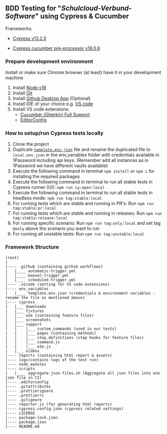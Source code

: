 ## BDD Testing for "_Schulcloud-Verbund-Software_" using Cypress & Cucumber

Frameworks:

- [Cypress v13.2.0](https://docs.cypress.io/guides/references/changelog#12-8-0)

- [Cypress cucumber pre-processor v18.0.6](https://github.com/badeball/cypress-cucumber-preprocessor)

### Prepare development environment

Install or make sure Chrome browser (at least) have it in your development machine

1. Install [Node v18](https://nodejs.org/dist/)
2. Install [Git](https://git-scm.com/downloads)
3. Install [Github Desktop App](https://desktop.github.com/) (Optional)
4. Install IDE of your choice e.g. [VS code](https://code.visualstudio.com/download)
5. Install VS code extensions:
   - [Cucumber (Gherkin) Full Support](https://marketplace.visualstudio.com/items?itemName=alexkrechik.cucumberautocomplete)
   - [EditorConfig](https://marketplace.visualstudio.com/items?itemName=EditorConfig.EditorConfig)

### How to setup/run Cypress tests locally

1. Clone the project
2. Duplicate [`template.env.json`](env_variables/template.env.json) file and rename the duplicated file to `local.env.json` in the env_variables folder with credentials available in 1Password including api keys. (Remember add all instances as in 1Password we have different vaults available)
3. Execute the following command in terminal `npm install` or `npm i` for installing the required packages
4. Execute the following command in terminal to run all stable tests in Cypress runner (UI): `npm run cy:open:local`
5. Execute the following command in terminal to run all stable tests in headless mode: `npm run tag:stable:local`
6. For running tests which are stable and running in PR's: Run `npm run tag:stable:pr:local`
7. For running tests which are stable and running in releases: Run `npm run tag:stable:release:local`
8. For running specific scenario: Run `npm run tag:only:local` and set tag `@only` above the scenario you want to run
9. For running all unstable tests: Run `npm run tag:unstable:local`

### Framework Structure

```text
(root)
|
|---- .github (containing github workflows)
|   |____ automatic-trigger.yml
|   |____ manual-trigger.yml
|   |____ scheduled-trigger.yml
|---- .vscode (setting for VS code extensions)
|---- env_variables
|   |____ template.env.json (credentials & environment variables - rename the file as mentioned above)
|---- cypress
|   |___ downloads
|   |___ fixtures
|   |___ e2e (containing feature files)
|   |___ screenshots
|   |___ support
|   |    |___ custom_commands (used in our tests)
|   |    |___ pages (containing methods)
|   |    |___ step_definitions (step hooks for feature files)
|   |    |___ command.js
|   |    |___ e2e.js
|   |___ videos
|---- reports (containing html report & assets)
|---- logs(contains logs of the test run)
|---- node_modules
|---- scripts
|   |____ aggregate-json-files.sh (Aggregate all json files into one json file in CI)
|---- .editorconfig
|---- .gitattributes
|---- .prettierignore
|---- .prettierrc
|---- .gitignore
|---- reporter.js (for generating html reports)
|---- cypress.config.json (cypress related settings)
|---- LICENSE
|---- package-lock.json
|---- package.json
|---- README.md
```
